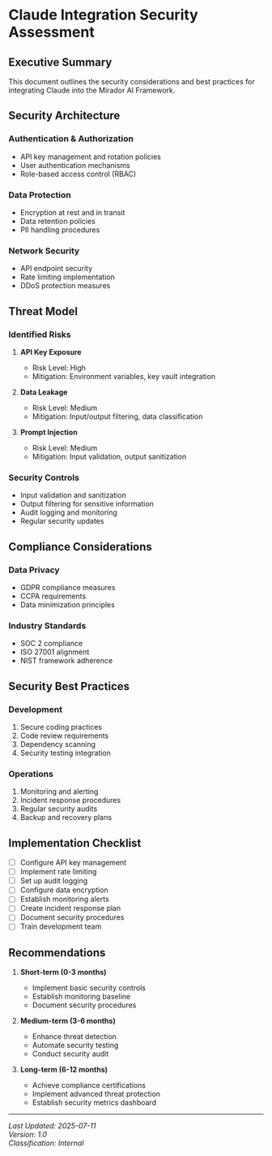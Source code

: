 # Claude Integration Security Assessment

## Executive Summary
This document outlines the security considerations and best practices for integrating Claude into the Mirador AI Framework.

## Security Architecture

### Authentication & Authorization
- API key management and rotation policies
- User authentication mechanisms
- Role-based access control (RBAC)

### Data Protection
- Encryption at rest and in transit
- Data retention policies
- PII handling procedures

### Network Security
- API endpoint security
- Rate limiting implementation
- DDoS protection measures

## Threat Model

### Identified Risks
1. **API Key Exposure**
   - Risk Level: High
   - Mitigation: Environment variables, key vault integration

2. **Data Leakage**
   - Risk Level: Medium
   - Mitigation: Input/output filtering, data classification

3. **Prompt Injection**
   - Risk Level: Medium
   - Mitigation: Input validation, output sanitization

### Security Controls
- Input validation and sanitization
- Output filtering for sensitive information
- Audit logging and monitoring
- Regular security updates

## Compliance Considerations

### Data Privacy
- GDPR compliance measures
- CCPA requirements
- Data minimization principles

### Industry Standards
- SOC 2 compliance
- ISO 27001 alignment
- NIST framework adherence

## Security Best Practices

### Development
1. Secure coding practices
2. Code review requirements
3. Dependency scanning
4. Security testing integration

### Operations
1. Monitoring and alerting
2. Incident response procedures
3. Regular security audits
4. Backup and recovery plans

## Implementation Checklist

- [ ] Configure API key management
- [ ] Implement rate limiting
- [ ] Set up audit logging
- [ ] Configure data encryption
- [ ] Establish monitoring alerts
- [ ] Create incident response plan
- [ ] Document security procedures
- [ ] Train development team

## Recommendations

1. **Short-term (0-3 months)**
   - Implement basic security controls
   - Establish monitoring baseline
   - Document security procedures

2. **Medium-term (3-6 months)**
   - Enhance threat detection
   - Automate security testing
   - Conduct security audit

3. **Long-term (6-12 months)**
   - Achieve compliance certifications
   - Implement advanced threat protection
   - Establish security metrics dashboard

---
*Last Updated: 2025-07-11*  
*Version: 1.0*  
*Classification: Internal*